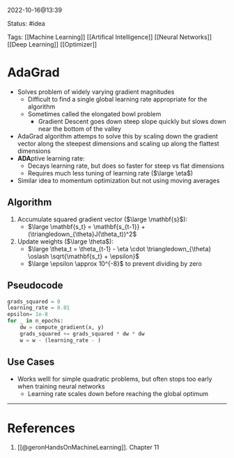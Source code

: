 2022-10-16@13:39

Status: #idea

Tags: [[Machine Learning]] [[Artifical Intelligence]] [[Neural Networks]] [[Deep Learning]] [[Optimizer]]
 
# AdaGrad
* Solves problem of widely varying gradient magnitudes
	* Difficult to find a single global learning rate appropriate for the algorithm
	* Sometimes called the elongated bowl problem
		* Gradient Descent goes down steep slope quickly but slows down near the bottom of the valley
* AdaGrad algorithm attemps to solve this by scaling down the gradient vector along the steepest dimensions and scaling up along the flattest dimensions
* **ADA**ptive learning rate:
	* Decays learning rate, but does so faster for steep vs flat dimensions
	* Requires much less tuning of learning rate ($\large \eta$)
* Similar idea to momentum optimization but not using moving averages

## Algorithm
1. Accumulate squared gradient vector ($\large \mathbf{s}$):
	* $\large \mathbf{s_t} = \mathbf{s_{t-1}} + (\triangledown_{\theta}J(\theta_t))^2$
2. Update weights ($\large \theta$):
	* $\large \theta_t = \theta_{t-1} - \eta \cdot \triangledown_{\theta} \oslash \sqrt{\mathbf{s_t} + \epsilon}$
	* $\large \epsilon \approx 10^{-8}$ to prevent dividing by zero

## Pseudocode

```python
grads_squared = 0
learning_rate = 0.01
epsilon= 1e-8
for _ in n_epochs:
	dw = compute_gradient(x, y)
	grads_squared += grads_squared * dw * dw
	w = w - (learning_rate - )
```

## Use Cases
* Works welll for simple quadratic problems, but often stops too early when training neural networks
	* Learning rate scales down before reaching the global optimum


---
# References
1. [[@geronHandsOnMachineLearning]]. Chapter 11